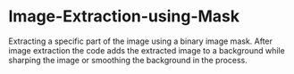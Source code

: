 # Image-Extraction-using-Mask
Extracting a specific part of the image using a binary image mask. After image extraction the code adds the extracted image to a background while sharping the image or smoothing the background in the process.
